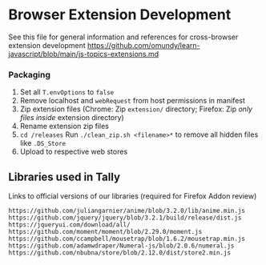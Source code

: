 



# Browser Extension Development

See this file for general information and references for cross-browser extension development
https://github.com/omundy/learn-javascript/blob/main/js-topics-extensions.md



### Packaging

1. Set all `T.envOptions` to `false`
1. Remove localhost and `webRequest` from host permissions in manifest
1. Zip extension files (Chrome: Zip `extension/` directory; Firefox: Zip *only files inside* extension directory)
1. Rename extension zip files  
1. `cd /releases` Run `./clean_zip.sh <filename>*` to remove all hidden files like `.DS_Store`
1. Upload to respective web stores







## Libraries used in Tally

Links to official versions of our libraries (required for Firefox Addon review)

```
https://github.com/juliangarnier/anime/blob/3.2.0/lib/anime.min.js
https://github.com/jquery/jquery/blob/3.2.1/build/release/dist.js
https://jqueryui.com/download/all/
https://github.com/moment/moment/blob/2.29.0/moment.js
https://github.com/ccampbell/mousetrap/blob/1.6.2/mousetrap.min.js
https://github.com/adamwdraper/Numeral-js/blob/2.0.6/numeral.js
https://github.com/nbubna/store/blob/2.12.0/dist/store2.min.js


```
